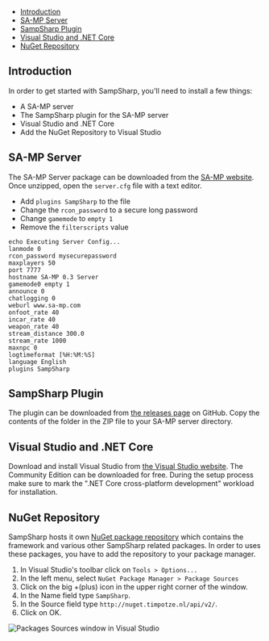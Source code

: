 - [Introduction](#introduction)
- [SA-MP Server](#sa-mp-server)
- [SampSharp Plugin](#sampsharp-plugin)
- [Visual Studio and .NET Core](#visual-studio-and-net-core)
- [NuGet Repository](#nuget-repository)

Introduction
------------
In order to get started with SampSharp, you'll need to install a few things: 

- A SA-MP server
- The SampSharp plugin for the SA-MP server
- Visual Studio and .NET Core
- Add the NuGet Repository to Visual Studio

SA-MP Server
------------
The SA-MP Server package can be downloaded from the 
[SA-MP website](http://sa-mp.com). Once unzipped, open the `server.cfg` file
with a text editor.

- Add `plugins SampSharp` to the file
- Change the `rcon_password` to a secure long password
- Change `gamemode` to `empty 1`
- Remove the `filterscripts` value

```
echo Executing Server Config...
lanmode 0
rcon_password mysecurepassword
maxplayers 50
port 7777
hostname SA-MP 0.3 Server
gamemode0 empty 1
announce 0
chatlogging 0
weburl www.sa-mp.com
onfoot_rate 40
incar_rate 40
weapon_rate 40
stream_distance 300.0
stream_rate 1000
maxnpc 0
logtimeformat [%H:%M:%S]
language English
plugins SampSharp
```

SampSharp Plugin
----------------
The plugin can be downloaded from [the releases page][releases] on GitHub. Copy
the contents of the folder in the ZIP file to your SA-MP server directory.

Visual Studio and .NET Core
---------------------------
Download and install Visual Studio from [the Visual Studio website](https://www.visualstudio.com/downloads/). The Community Edition can be
downloaded for free. During the setup process make sure to mark the ".NET Core 
cross-platform development" workload for installation.

NuGet Repository
----------------
SampSharp hosts it own [NuGet package repository][NuGet repository] which
contains the framework and various other SampSharp related packages. In order to
uses these packages, you have to add the repository to your package manager.

1. In Visual Studio's toolbar click on `Tools > Options...`
1. In the left menu, select `NuGet Package Manager > Package Sources`
1. Click on the big +(plus) icon in the upper right corner of the window.
1. In the Name field type `SampSharp`. 
1. In the Source field type `http://nuget.timpotze.nl/api/v2/`.
1. Click on OK.

![Packages Sources window in Visual Studio](http://deploy.timpotze.nl/sstatic/pack-man.jpeg)

[releases]: https://github.com/ikkentim/SampSharp/releases
[samp-server]: http://sa-mp.com/download.php
[NuGet repository]: http://nuget.timpotze.nl